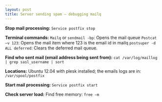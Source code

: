 ```yaml
---
layout: post
title: Server sending spam – debugging mailq
---
```


<b>Stop mail processing:</b>
`Service postfix stop`

<b>Terminal commands:</b>
`Mailq` or `sendmail -bp`: Opens the mail queue
`Postcat –v 123`: Opens the mail item where 123 is the email id in mailq
`postsuper -d ALL deferred`: Clears the deferred mail queue.
 
<b>Find who sent mail (email address being sent from):</b>
`cat /var/log/maillog | grep sasl_username | sort`

<b>Locations:</b>
Ubuntu 12.04 with plesk installed; the emails logs are in: `/var/spool/postfix`

<b>Start mail processing: </b>
`Service postfix start`

<b>Check server load:</b>
Find free memory: `free –m`
